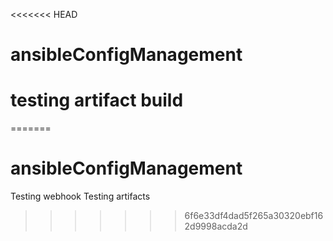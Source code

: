 <<<<<<< HEAD
# ansibleConfigManagement
# testing artifact build



=======
# ansibleConfigManagement
Testing webhook
Testing artifacts
>>>>>>> 6f6e33df4dad5f265a30320ebf162d9998acda2d
